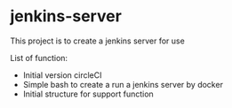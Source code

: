 # jenkins-server

This project is to create a jenkins server for use

List of function:

- Initial version circleCI
- Simple bash to create a run a jenkins server by docker
- Initial structure for support function
